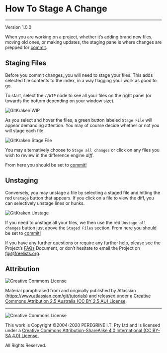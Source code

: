 # How To Stage A Change

---

Version 1.0.0

When you are working on a project, whether it&rsquo;s adding brand new files, moving old ones, or making updates, the staging pane is where changes are prepped for [commit](How_To_Commit_A_Change.md).

## Staging Files

Before you commit changes, you will need to stage your files. This adds selected file contents to the index, in a way flagging your work as good to go.

To start, select the `//WIP` node to see all your files on the right panel (or towards the bottom depending on your window size).

![GitKraken WIP](https://support.gitkraken.com/img/documentation/working-with-files/commits/WIP-stage.png)

As you select and hover the files, a green button labeled `Stage File` 
will appear demanding attention. You may of course decide whether or not you will stage each file.

![GitKraken Stage File](https://support.gitkraken.com/img/documentation/working-with-files/staging/stage-file.png)

You may alternatively choose to `Stage all changes` or click on any files you wish to review in the difference engine *diff*.

From here you should be set to [commit!](How_To_Commit_A_Change.md)

## Unstaging

Conversely, you may unstage a file by selecting a staged file and hitting the red `Unstage` button that appears. If you click on a file to view the diff, you can selectively unstage lines or hunks.

![GitKraken Unstage](https://support.gitkraken.com/img/documentation/working-with-files/staging/unstage.png)

If you need to unstage all your files, we then use the red `Unstage all changes` button just above the `Staged Files` section. From here you should be set to [commit!](How_To_Commit_A_Change.md)

If you have any further questions or require any further help, please see the Project&rsquo;s [FAQs](FAQs.md) Document, or don&rsquo;t hesitate to email the Project on <fgi@freelists.org>.

## Attribution

![Creative Commons License](https://i.creativecommons.org/l/by-sa/2.5/au/88x31.png "Creative Commons License")

Material paraphrased from and originally published by Atlassian (https://www.atlassian.com/git/tutorials) and released under a [Creative Commons Attribution 2.5 Australia (CC BY 2.5 AU) License](http://creativecommons.org/licenses/by/2.5/au/).

---

![Creative Commons License](https://i.creativecommons.org/l/by-sa/4.0/88x31.png "Creative Commons License")

This work is Copyright &copy;2004-2020 PEREGRINE I.T. Pty Ltd and is licensed under a [Creative Commons Attribution-ShareAlike 4.0 International (CC BY-SA 4.0) License.](https://creativecommons.org/licenses/by-sa/4.0/)

All Rights Reserved.
